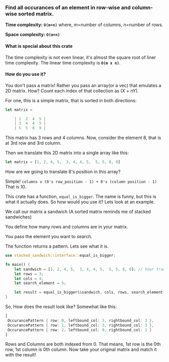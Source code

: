 ### Find all occurances of an element in row-wise and column-wise sorted matrix.

**Time complexity:** **`O(m+n)`** where, m=number of columns, n=number of rows.

**Space complexity:** **`O(m+n)`**

#### What is special about this crate
The time complexity is not even linear, it's almost the square root of liner time complexity. The linear time complexity is **`O(m x n)`**.

#### How do you use it?
You don't pass a matrix! Rather you pass an array(or a vec) that emulates a 2D matrix. How? Count each index of that collection as (X + nY).

For one, this is a simple matrix, that is sorted in both directions:

```rs
let matrix =

	| 1  2  4  5 |
	| 3  4  4  5 |
	| 5  5  8  9 |
```
This matrix has 3 rows and 4 columns. Now, consider the element 8, that is at 3rd row and 3rd column.

Then we translate this 2D matrix into a single array like this:
```rs
let matrix = [1, 2, 4, 5,  3, 4, 4, 5,  5, 5, 8, 9]
```
How are we going to translate 8's position in this array?

Simple! `columns x (8's row_position - 1) + 8's (column position - 1)`
That is 10.

This crate has a function, `equal_is_bigger`. The name is funny, but this is what it actually does. So how would you use it? Lets look at an example.

We call our matrix a sandwich (A sorted matrix reminds me of stacked sandwiches)

You define how many rows and columns are in your matrix.

You pass the element you want to search.

The function returns a pattern. Lets see what it is.

```rust
use stacked_sandwich::interface::equal_is_bigger;

fn main() {
	let sandwich = [1, 2, 4, 5,  3, 4, 4, 5,  5, 5, 8, 9]; // Your translated matrix
	let rows = 3;
	let cols = 4;
	let search_element = 5;

	let result = equal_is_bigger(&sandwich, cols, rows, search_element);
}
```
So, How does the result look like? Somewhat like this:
```rs
[
 OccurancePattern { row: 0, leftbound_col: 3, rightbound_col: 3 },
 OccurancePattern { row: 1, leftbound_col: 3, rightbound_col: 3 },
 OccurancePattern { row: 2, leftbound_col: 0, rightbound_col: 1 }
]
```
Rows and Columns are both indexed from 0. That means, 1st row is the 0th row, 1st column is 0th column. Now take your original matrix and match it with the result!
